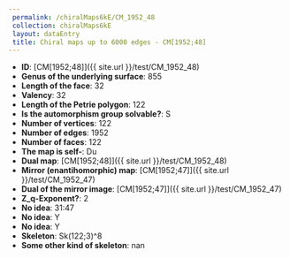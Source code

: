 ```yaml
--- 
 permalink: /chiralMaps6kE/CM_1952_48 
 collection: chiralMaps6kE
 layout: dataEntry
 title: Chiral maps up to 6000 edges - CM[1952;48]
---
```


- **ID**: [CM[1952;48]]({{ site.url }}/test/CM_1952_48)
- **Genus of the underlying surface**: 855
- **Length of the face**: 32
- **Valency**: 32
- **Length of the Petrie polygon**: 122
- **Is the automorphism group solvable?**: S
- **Number of vertices**: 122
- **Number of edges**: 1952
- **Number of faces**: 122
- **The map is self-**: Du
- **Dual map**: [CM[1952;48]]({{ site.url }}/test/CM_1952_48)
- **Mirror (enantihomorphic) map**: [CM[1952;47]]({{ site.url }}/test/CM_1952_47)
- **Dual of the mirror image**: [CM[1952;47]]({{ site.url }}/test/CM_1952_47)
- **Z_q-Exponent?**: 2
- **No idea**:  31:47
- **No idea**: Y
- **No idea**: Y
- **Skeleton**: Sk(122;3)^8
- **Some other kind of skeleton**: nan
